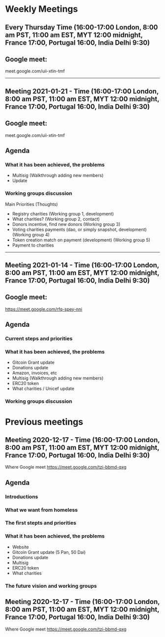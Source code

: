 # Weekly Meetings

## Every Thursday Time (16:00-17:00 London, 8:00 am PST, 11:00 am EST, MYT 12:00 midnight, France 17:00, Portugal 16:00, India Delhi 9:30)

## Google meet:

meet.google.com/uii-xtin-tmf

------------------------------


## Meeting 2021-01-21 - Time (16:00-17:00 London, 8:00 am PST, 11:00 am EST, MYT 12:00 midnight, France 17:00, Portugal 16:00, India Delhi 9:30)

## Google meet:

meet.google.com/uii-xtin-tmf

## Agenda

### What it has been achieved, the problems
+ Multisig (Walkthrough adding new members)
+ Update
### Working groups discussion
Main Priorities (Thoughts)
+ Registry charities (Working group 1, development)
+ What charities? (Working group 2, contact)
+ Donors incentive, find new donors (Working group 3)
+ Voting charities payments (dao, or simply snapshot, development) (Working group 4)
+ Token creation match on payment (development) (Working group 5)
+ Payment to charities

------------------------------


## Meeting 2021-01-14 - Time (16:00-17:00 London, 8:00 am PST, 11:00 am EST, MYT 12:00 midnight, France 17:00, Portugal 16:00, India Delhi 9:30)

## Google meet:

https://meet.google.com/rfq-spey-nni

## Agenda

### Current steps and priorities

### What it has been achieved, the problems
+ Gitcoin Grant update
+ Donations update
+ Amazon, invoices, etc
+ Multisig (Walkthrough adding new members)
+ ERC20 token
+ What charities / Unicef update
### Working groups discussion


# Previous meetings

## Meeting 2020-12-17 - Time (16:00-17:00 London, 8:00 am PST, 11:00 am EST, MYT 12:00 midnight, France 17:00, Portugal 16:00, India Delhi 9:30)

Where Google meet https://meet.google.com/tzi-bbmd-qxg


## Agenda

### Introductions
### What we want from homeless
### The first stepts and priorities
### What it has been achieved, the problems
+ Website
+ Gitcoin Grant update (5 Pan, 50 Dai)
+ Donations update
+ Multisig
+ ERC20 token
+ What charities
### The future vision and working groups


## Meeting 2020-12-17 - Time (16:00-17:00 London, 8:00 am PST, 11:00 am EST, MYT 12:00 midnight, France 17:00, Portugal 16:00, India Delhi 9:30)

Where Google meet https://meet.google.com/tzi-bbmd-qxg
